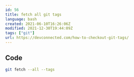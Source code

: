 ```yaml
---
id: 56
title: fetch all git tags
language: bash
created: 2021-06-10T16:26:06Z
modified: 2021-12-30T19:44:09Z
tags: ["git"]
url: https://devconnected.com/how-to-checkout-git-tags/
---
```


## Code

```bash
git fetch --all --tags
```

<!-- end -->


